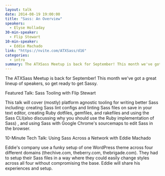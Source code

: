 ```yaml
---
layout: talk
date: 2014-08-19 19:00:00
title: "Sass: An Overview"
speakers: 
  - Elyse Holladay
30-min-speaker:
  - Flip Stewart
10-min-speaker:
  - Eddie Machado
link: "https://nvite.com/ATXSass/d16"
categories:
  - intro
summary: The ATXSass Meetup is back for September! This month we've got a great lineup of speakers, so get ready to get Sassy.
---
```


The ATXSass Meetup is back for September! This month we've got a great lineup of speakers, so get ready to get Sassy.

Featured Talk: Sass Tooling with Flip Stewart

This talk will cover (mostly) platform agnostic tooling for writing better Sass including: creating Sass lint configs and linting Sass files on save in your text editor, creating Ruby dotfiles, gemfiles, and rakefiles and using the Sass CLI(also discussing why you should use the Ruby implementation of Sass) , and using Sass with Google Chrome's sourcemaps to edit Sass in the browser.

10-Minute Tech Talk: Using Sass Across a Network with Eddie Machado

Eddie's company use a funky setup of one WordPress theme across four different domains (thechive.com, theberry.com, thebrigade.com). They had to setup their Sass files in a way where they could easily change styles across all four without compromising the base. Eddie will share his experiences and setup.